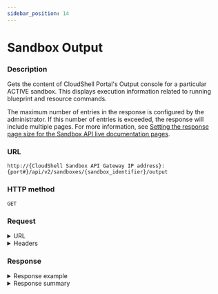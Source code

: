```yaml
---
sidebar_position: 14
---
```


# Sandbox Output

### Description

Gets the content of CloudShell Portal's Output console for a particular ACTIVE sandbox. This displays execution information related to running blueprint and resource commands.

The maximum number of entries in the response is configured by the administrator. If this number of entries is exceeded, the response will include multiple pages. For more information, see [Setting the response page size for the Sandbox API live documentation pages](https://help.quali.com/Online%20Help/0.0/Portal/Content/Admn/Wrk-wth-Cnfg-Ky.htm#Controll).

### URL

`http://{CloudShell Sandbox API Gateway IP address}:{port#}/api/v2/sandboxes/{sandbox_identifier}/output`

### HTTP method

`GET`

### Request

<details>
<summary>URL</summary>

| URL Parameters | Description/Comments |
| --- | --- |
| `sandbox_identifier` | The id of the sandbox. <br/> **<span style={{ color: 'blue' }}>Note:</span>** You can get the sandbox ID from the [sandboxes](./sandboxes.md) method, [blueprint start](./blueprint-start.md) method, and from the sandbox ID segment in the CloudShell Portal URL. |
| Query parameters | You may add the following optional parameters to the end of the method's URL to filter the number of events. For example - displaying the last 100 events:
``http://{CloudShell Sandbox API Gateway IP address}:{port#}/api/v2/sandboxes/{sandbox_identifier}/activity`?tail=100` `` |
| `tail` | Last number of entries to return. `(integer)` |
| `from_entry_id` | ID of the first entry in the response page to display, which is returned in the `next_entry_id` property of the response `(string)` |
| `since` | Time from which to return all entries. Time must be specified in ISO 8601 format (for example PT23H).`(string)` |
</details>

<details>
<summary>Headers</summary>

Example header format for the `sandbox output` method:

`Authorization: Basic <authorization token returned from the login method>`

`Content-Type: application/json`

By default, the method returns all the output messages that were displayed during the sandbox's lifecycle.

</details>

### Response

<details>
<summary>Response example</summary>

The `sandbox output` method returns the entries from the Output console of a particular sandbox. The response includes :

```javascript
{
   "number_of_returned_entries":"2",
   "next_entry_id":"99434",
   "more_pages":"false",
   "entries":[
      {
         "id":"82159835-2d95-46a9-95ec-9251963d203d",
         "time":"2017-01-15T09:51:17Z",
         "text":"Beginning sandbox setup"
      },
      {
         "id":"79549eaf-7f1a-4180-a88b-e7da27e5075b",
         "time":"2017-01-15T09:51:20Z",
         "text":"Resource: \"\" is now: Online"
      }
   ],
   "_links":{
      "self":{
         "href":"/sandboxes/994bd534-740a-45f5-851f-ff452f2a17a2/output",
         "method":"GET"
      }
   }
}
```
</details>

<details>
<summary>Response summary</summary>

The response properties of the `sandbox output` method are described in the following table.

| Property | Sub Property | Description/Comments |
| --- | --- | --- |
| `number_of_returned_entries` |   | The number of entries in the Output console that match the filter criteria in the request. `(integer)` |
| `next_entry_id` |   | (Relevant if the response includes multiple pages) The ID of the first entry on the next page of the response `(integer)` <br/> Note: To get the next page, run the method again with this value in the `from_entry_id` input parameter. |
| `more_pages` |   | (Relevant if the response includes multiple pages) `true` indicates that there are additional entries that are not displayed in this response page `(bool)` |
| `entries` |   | The details of the output console entry `(array)` |
|   | `id` | The ID of the entry `(string)` |
|   | `time` | The time in which the Output entry was logged `(string)` |
|   | `text` | The text displayed in the Output console for this entry `(string)` |
| `_links` |   | The actions that can be performed on the Output console entries of a sandbox in the user's domain: |
|   | `self` | Provides a link to get the Output console entries for the sandbox via a `GET` request. |

</details>